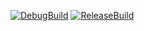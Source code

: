 [![DebugBuild](https://github.com/akimoto-kazuki/CG2_project/actions/workflows/DebugBuild.yml/badge.svg)](https://github.com/akimoto-kazuki/CG2_project/actions/workflows/DebugBuild.yml)
[![ReleaseBuild](https://github.com/akimoto-kazuki/CG2_project/actions/workflows/ReleaseBuild.yml/badge.svg)](https://github.com/akimoto-kazuki/CG2_project/actions/workflows/ReleaseBuild.yml)

